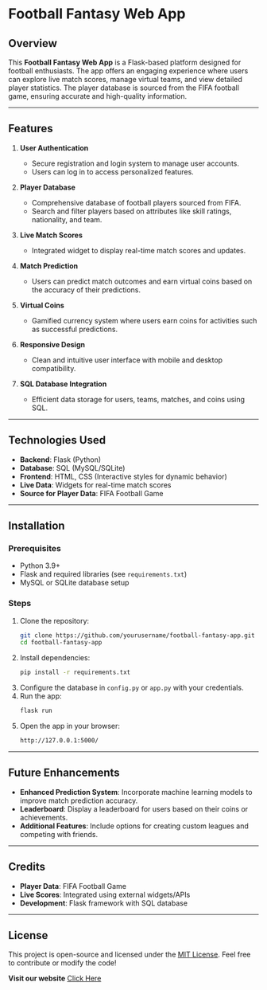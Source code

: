 # Football Fantasy Web App

## Overview
This **Football Fantasy Web App** is a Flask-based platform designed for football enthusiasts. The app offers an engaging experience where users can explore live match scores, manage virtual teams, and view detailed player statistics. The player database is sourced from the FIFA football game, ensuring accurate and high-quality information.

---

## Features
1. **User Authentication**
   - Secure registration and login system to manage user accounts.
   - Users can log in to access personalized features.

2. **Player Database**
   - Comprehensive database of football players sourced from FIFA.
   - Search and filter players based on attributes like skill ratings, nationality, and team.

3. **Live Match Scores**
   - Integrated widget to display real-time match scores and updates.

4. **Match Prediction**
   - Users can predict match outcomes and earn virtual coins based on the accuracy of their predictions.

5. **Virtual Coins**
   - Gamified currency system where users earn coins for activities such as successful predictions.

6. **Responsive Design**
   - Clean and intuitive user interface with mobile and desktop compatibility.

7. **SQL Database Integration**
   - Efficient data storage for users, teams, matches, and coins using SQL.

---

## Technologies Used
- **Backend**: Flask (Python)
- **Database**: SQL (MySQL/SQLite)
- **Frontend**: HTML, CSS (Interactive styles for dynamic behavior)
- **Live Data**: Widgets for real-time match scores
- **Source for Player Data**: FIFA Football Game

---

## Installation
### Prerequisites
- Python 3.9+
- Flask and required libraries (see `requirements.txt`)
- MySQL or SQLite database setup

### Steps
1. Clone the repository:
   ```bash
   git clone https://github.com/yourusername/football-fantasy-app.git
   cd football-fantasy-app
   ```
2. Install dependencies:
   ```bash
   pip install -r requirements.txt
   ```
3. Configure the database in `config.py` or `app.py` with your credentials.
4. Run the app:
   ```bash
   flask run
   ```
5. Open the app in your browser:
   ```bash
   http://127.0.0.1:5000/
   ```

---

## Future Enhancements
- **Enhanced Prediction System**: Incorporate machine learning models to improve match prediction accuracy.
- **Leaderboard**: Display a leaderboard for users based on their coins or achievements.
- **Additional Features**: Include options for creating custom leagues and competing with friends.

---

## Credits
- **Player Data**: FIFA Football Game
- **Live Scores**: Integrated using external widgets/APIs
- **Development**: Flask framework with SQL database

---

## License
This project is open-source and licensed under the [MIT License](LICENSE). Feel free to contribute or modify the code!

**Visit our website**
[Click Here](https://nexus-ayzn.onrender.com)
